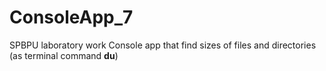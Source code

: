 # ConsoleApp_7
SPBPU laboratory work
Console app that find sizes of files and directories (as terminal command **du**)
